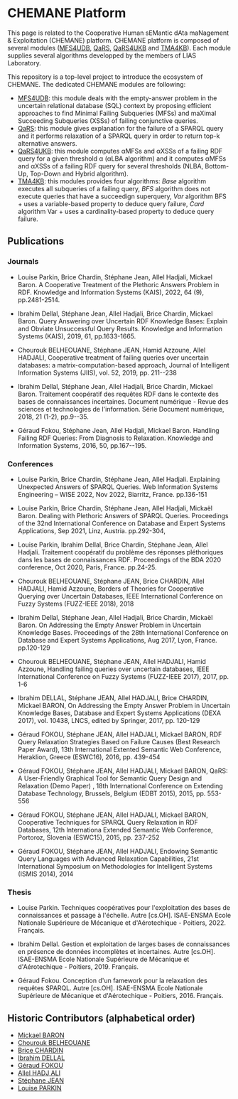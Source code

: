 # CHEMANE Platform

This page is related to the Cooperative Human sEMantic dAta maNagement & Exploitation (CHEMANE) platform. CHEMANE platform is composed of several modules ([MFS4UDB](https://forge.lias-lab.fr/projects/mfs4udb), [QaRS](https://forge.lias-lab.fr/projects/qars), [QaRS4UKB](https://forge.lias-lab.fr/projects/qars4ukb) and [TMA4KB](https://forge.lias-lab.fr/projects/tma4kb)). Each module supplies several algorithms developped by the members of LIAS Laboratory.

This repository is a top-level project to introduce the ecosystem of CHEMANE. The dedicated CHEMANE modules are following:

* [MFS4UDB](https://forge.lias-lab.fr/projects/mfs4udb): this module deals with the empty-answer problem in the uncertain relational database (SQL) context by proposing efficient approaches to find Minimal Failing Subqueries (MFSs) and maXimal Succeeding Subqueries (XSSs) of failing conjunctive queries.
* [QaRS](https://forge.lias-lab.fr/projects/qars): this module gives explanation for the failure of a SPARQL query and it performs relaxation of a SPARQL query in order to return top-k alternative answers.
* [QaRS4UKB](https://forge.lias-lab.fr/projects/qars4ukb): this module computes αMFSs and αXSSs of a failing RDF query for a given threshold α (αLBA algorithm) and it computes αMFSs and αXSSs of a failing RDF query for several thresholds (NLBA, Bottom-Up, Top-Down and Hybrid algorithm).
* [TMA4KB](https://forge.lias-lab.fr/projects/tma4kb): this modules provides four algorithms: *Base* algorithm executes all subqueries of a failing query, *BFS* algorithm does not execute queries that have a succeedign superquery, *Var* algorithm  BFS + uses a variable-based property to deduce query failure, *Card* algorithm Var + uses a cardinality-based property to deduce query failure.

## Publications

### Journals

* Louise Parkin, Brice Chardin, Stéphane Jean, Allel Hadjali, Mickael Baron. A Cooperative Treatment of the Plethoric Answers Problem in RDF. Knowledge and Information Systems (KAIS), 2022, 64 (9), pp.2481-2514.

* Ibrahim Dellal, Stéphane Jean, Allel Hadjali, Brice Chardin, Mickael Baron. Query Answering over Uncertain RDF Knowledge Bases: Explain and Obviate Unsuccessful Query Results. Knowledge and Information Systems (KAIS), 2019, 61, pp.1633-1665.

* Chourouk BELHEOUANE, Stéphane JEAN, Hamid Azzoune, Allel HADJALI, Cooperative treatment of failing queries over uncertain databases: a matrix-computation-based approach, Journal of Intelligent Information Systems (JIIS), vol. 52, 2019, pp. 211--238

* Ibrahim Dellal, Stéphane Jean, Allel Hadjali, Brice Chardin, Mickael Baron. Traitement coopératif des requêtes RDF dans le contexte des bases de connaissances incertaines. Document numérique - Revue des sciences et technologies de l'information. Série Document numérique, 2018, 21 (1-2), pp.9--35. 

* Géraud Fokou, Stéphane Jean, Allel Hadjali, Mickael Baron. Handling Failing RDF Queries: From Diagnosis to Relaxation. Knowledge and Information Systems, 2016, 50, pp.167--195.

### Conferences

* Louise Parkin, Brice Chardin, Stéphane Jean, Allel Hadjali. Explaining Unexpected Answers of SPARQL Queries. Web Information Systems Engineering – WISE 2022, Nov 2022, Biarritz, France. pp.136-151

* Louise Parkin, Brice Chardin, Stéphane Jean, Allel Hadjali, Mickaël Baron. Dealing with Plethoric Answers of SPARQL Queries. Proceedings of the 32nd International Conference on Database and Expert Systems Applications, Sep 2021, Linz, Austria. pp.292-304,

* Louise Parkin, Ibrahim Dellal, Brice Chardin, Stéphane Jean, Allel Hadjali. Traitement coopératif du problème des réponses pléthoriques dans les bases de connaissances RDF. Proceedings of the BDA 2020 conference, Oct 2020, Paris, France. pp.24-25.

* Chourouk BELHEOUANE, Stéphane JEAN, Brice CHARDIN, Allel HADJALI, Hamid Azzoune, Borders of Theories for Cooperative Querying over Uncertain Databases, IEEE International Conference on Fuzzy Systems (FUZZ-IEEE 2018), 2018

* Ibrahim Dellal, Stéphane Jean, Allel Hadjali, Brice Chardin, Mickaël Baron. On Addressing the Empty Answer Problem in Uncertain Knowledge Bases. Proceedings of the 28th International Conference on Database and Expert Systems Applications, Aug 2017, Lyon, France. pp.120-129

* Chourouk BELHEOUANE, Stéphane JEAN, Allel HADJALI, Hamid Azzoune, Handling failing queries over uncertain databases, IEEE International Conference on Fuzzy Systems (FUZZ-IEEE 2017), 2017, pp. 1-6

* Ibrahim DELLAL, Stéphane JEAN, Allel HADJALI, Brice CHARDIN, Mickael BARON, On Addressing the Empty Answer Problem in Uncertain Knowledge Bases, Database and Expert Systems Applications (DEXA 2017), vol. 10438, LNCS, edited by Springer, 2017, pp. 120-129

* Géraud FOKOU, Stéphane JEAN, Allel HADJALI, Mickael BARON, RDF Query Relaxation Strategies Based on Failure Causes (Best Research Paper Award), 13th International Extented Semantic Web Conference, Heraklion, Greece (ESWC16), 2016, pp. 439-454

* Géraud FOKOU, Stéphane JEAN, Allel HADJALI, Mickael BARON, QaRS: A User-Friendly Graphical Tool for Semantic Query Design and Relaxation (Demo Paper) , 18th International Conference on Extending Database Technology, Brussels, Belgium (EDBT 2015), 2015, pp. 553-556

* Géraud FOKOU, Stéphane JEAN, Allel HADJALI, Mickael BARON, Cooperative Techniques for SPARQL Query Relaxation in RDF Databases, 12th Internationa Extended Semantic Web Conference, Portoroz, Slovenia (ESWC15), 2015, pp. 237-252

* Géraud FOKOU, Stéphane JEAN, Allel HADJALI, Endowing Semantic Query Languages with Advanced Relaxation Capabilities, 21st International Symposium on Methodologies for Intelligent Systems (ISMIS 2014), 2014

### Thesis

* Louise Parkin. Techniques coopératives pour l'exploitation des bases de connaissances et passage à l'échelle. Autre [cs.OH]. ISAE-ENSMA Ecole Nationale Supérieure de Mécanique et d'Aérotechique - Poitiers, 2022. Français.

* Ibrahim Dellal. Gestion et exploitation de larges bases de connaissances en présence de données incomplètes et incertaines. Autre [cs.OH]. ISAE-ENSMA Ecole Nationale Supérieure de Mécanique et d'Aérotechique - Poitiers, 2019. Français.

* Géraud Fokou. Conception d'un famework pour la relaxation des requêtes SPARQL. Autre [cs.OH]. ISAE-ENSMA Ecole Nationale Supérieure de Mécanique et d'Aérotechique - Poitiers, 2016. Français.

## Historic Contributors (alphabetical order)

* [Mickael BARON](https://www.lias-lab.fr/members/mickaelbaron/)
* [Chourouk BELHEOUANE](https://www.lias-lab.fr/members/chouroukbelheouane/)
* [Brice CHARDIN](https://www.lias-lab.fr/members/bricechardin/)
* [Ibrahim DELLAL](https://www.lias-lab.fr/members/ibrahimdellal/)
* [Géraud FOKOU](https://www.lias-lab.fr/members/geraudfokou/)
* [Allel HADJ ALI](https://www.lias-lab.fr/members/allelhadjali/)
* [Stéphane JEAN](https://www.lias-lab.fr/members/stephanejean/)
* [Louise PARKIN](https://www.lias-lab.fr/members/louiseparkin/)
